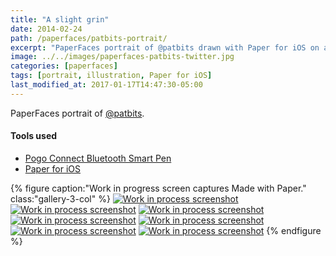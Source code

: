 ```yaml
---
title: "A slight grin"
date: 2014-02-24
path: /paperfaces/patbits-portrait/
excerpt: "PaperFaces portrait of @patbits drawn with Paper for iOS on an iPad."
image: ../../images/paperfaces-patbits-twitter.jpg
categories: [paperfaces]
tags: [portrait, illustration, Paper for iOS]
last_modified_at: 2017-01-17T14:47:30-05:00
---
```


PaperFaces portrait of [@patbits](https://twitter.com/patbits).

#### Tools used

- [Pogo Connect Bluetooth Smart Pen](https://www.amazon.com/gp/product/B009K448L4/ref=as_li_ss_tl?ie=UTF8&camp=1789&creative=390957&creativeASIN=B009K448L4&linkCode=as2&tag=mademist-20)
- [Paper for iOS](https://paper.bywetransfer.com/)

{% figure caption:"Work in progress screen captures Made with Paper." class:"gallery-3-col" %}
[![Work in process screenshot](../../images/paperfaces-patbits-process-1-600.jpg)](../../images/paperfaces-patbits-process-1-lg.jpg)
[![Work in process screenshot](../../images/paperfaces-patbits-process-2-600.jpg)](../../images/paperfaces-patbits-process-2-lg.jpg)
[![Work in process screenshot](../../images/paperfaces-patbits-process-3-600.jpg)](../../images/paperfaces-patbits-process-3-lg.jpg)
[![Work in process screenshot](../../images/paperfaces-patbits-process-4-600.jpg)](../../images/paperfaces-patbits-process-4-lg.jpg)
[![Work in process screenshot](../../images/paperfaces-patbits-process-5-600.jpg)](../../images/paperfaces-patbits-process-5-lg.jpg)
[![Work in process screenshot](../../images/paperfaces-patbits-process-6-600.jpg)](../../images/paperfaces-patbits-process-6-lg.jpg)
[![Work in process screenshot](../../images/paperfaces-patbits-process-7-600.jpg)](../../images/paperfaces-patbits-process-7-lg.jpg)
{% endfigure %}
